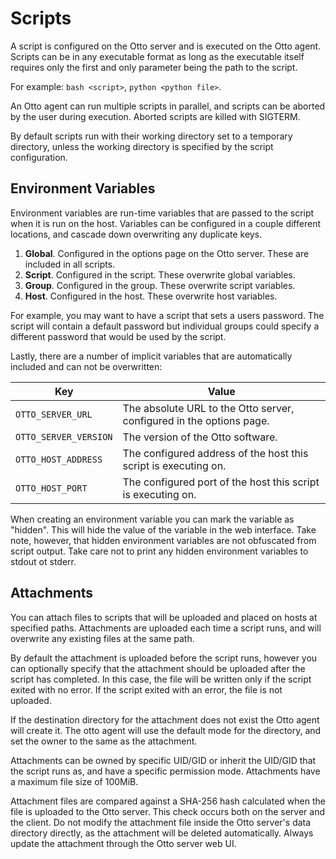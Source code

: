 # Scripts

A script is configured on the Otto server and is executed on the Otto agent. Scripts can be in any executable format as
long as the executable itself requires only the first and only parameter being the path to the script.

For example: `bash <script>`, `python <python file>`.

An Otto agent can run multiple scripts in parallel, and scripts can be aborted by the user during execution. Aborted
scripts are killed with SIGTERM.

By default scripts run with their working directory set to a temporary directory, unless the working directory is
specified by the script configuration.

## Environment Variables

Environment variables are run-time variables that are passed to the script when it is run on the host. Variables can be
configured in a couple different locations, and cascade down overwriting any duplicate keys.

1. **Global**. Configured in the options page on the Otto server. These are included in all scripts.
2. **Script**. Configured in the script. These overwrite global variables.
3. **Group**. Configured in the group. These overwrite script variables.
4. **Host**. Configured in the host. These overwrite host variables.

For example, you may want to have a script that sets a users password. The script will contain a default password but
individual groups could specify a different password that would be used by the script.

Lastly, there are a number of implicit variables that are automatically included and can not be overwritten:

|Key|Value|
|-|-|
|`OTTO_SERVER_URL`|The absolute URL to the Otto server, configured in the options page.|
|`OTTO_SERVER_VERSION`|The version of the Otto software.|
|`OTTO_HOST_ADDRESS`|The configured address of the host this script is executing on.|
|`OTTO_HOST_PORT`|The configured port of the host this script is executing on.|

When creating an environment variable you can mark the variable as "hidden". This will hide the value of the variable in
the web interface. Take note, however, that hidden environment variables are not obfuscated from script output. Take
care not to print any hidden environment variables to stdout ot stderr.

## Attachments

You can attach files to scripts that will be uploaded and placed on hosts at specified paths. Attachments are uploaded
each time a script runs, and will overwrite any existing files at the same path.

By default the attachment is uploaded before the script runs, however you can optionally specify that the attachment
should be uploaded after the script has completed. In this case, the file will be written only if the script exited with
no error. If the script exited with an error, the file is not uploaded.

If the destination directory for the attachment does not exist the Otto agent will create it. The otto agent will use
the default mode for the directory, and set the owner to the same as the attachment.

Attachments can be owned by specific UID/GID or inherit the UID/GID that the script runs as, and have a specific
permission mode. Attachments have a maximum file size of 100MiB.

Attachment files are compared against a SHA-256 hash calculated when the file is uploaded to the Otto server. This check
occurs both on the server and the client. Do not modify the attachment file inside the Otto server's data directory
directly, as the attachment will be deleted automatically. Always update the attachment through the Otto server web UI.
